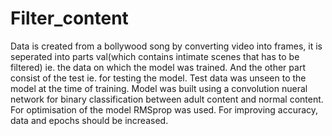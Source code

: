# Filter_content
Data is created from a bollywood song by converting video into frames, it is seperated into parts val(which contains intimate scenes that has to be filtered) ie. the data on which the model was trained.
And the other part consist of the test ie. for testing the model. Test data was unseen to the model at the time of training.
Model was built using a convolution nueral network for binary classification between adult content and normal content.
For optimisation of the model RMSprop was used.
For improving accuracy, data and epochs should be increased.
